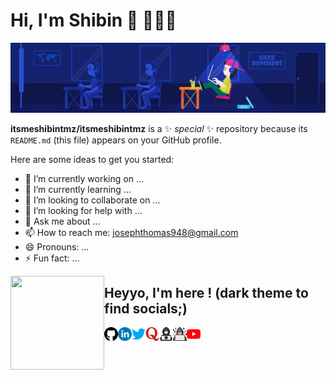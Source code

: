 # Hi, I'm Shibin 👋 👩🏾‍💻


<img src=https://github.com/itsmeshibintmz/itsmeshibintmz/blob/main/hack%20bencher.jpg alt="banner that says Shibin Thomas - Tech Enthusiastic, content creator and evolving alongside a cartoon illustration of Monica">

**itsmeshibintmz/itsmeshibintmz** is a ✨ _special_ ✨ repository because its `README.md` (this file) appears on your GitHub profile.

Here are some ideas to get you started:

- 🔭 I’m currently working on ...
- 🌱 I’m currently learning ...
- 👯 I’m looking to collaborate on ...
- 🤔 I’m looking for help with ...
- 💬 Ask me about ...
- 📫 How to reach me: josephthomas948@gmail.com
- 😄 Pronouns: ...
- ⚡ Fun fact: ...


<a href="https://github.com/sponsors/M0nica"><img align="left" width="150" height="150" src="https://github.com/M0nica/M0nica/blob/main/octomonica/m0nica-octocat-rotating.gif?raw=true"></a> 
## Heyyo, I'm here ! (dark theme to find socials;) 
<a href="https://github.com/itsmeshibintmz" target="_blank"><img align="left" alt="Shibin Thomas | Github" width="22px" src="https://github.com/itsmeshibintmz/itsmeshibintmz/blob/main/github.png" />
<a href="https://www.linkedin.com/in/shibin-thomas-343615206" target="_blank"><img align="left" alt="Shibin Thomas | LinkedIn" width="22px" src="https://github.com/itsmeshibintmz/itsmeshibintmz/blob/main/linkedin.png" />
<a href="https://twitter.com/itsmeshibintmz" target="_blank"><img align="left" alt="Shibin Thomas | Twitter" width="22px" src="https://github.com/itsmeshibintmz/itsmeshibintmz/blob/main/twitter.png" />
<a href="https://www.quora.com/profile/Shibin-Thomas-70" target="_blank"><img align="left" alt="Shibin Thomas | Twitter" width="22px" src="https://github.com/itsmeshibintmz/itsmeshibintmz/blob/main/quora.png" />
<a href="https://www.hackerrank.com/josephthomas948" target="_blank"><img align="left" alt="Shibin Thomas | Twitter" width="22px" src="https://github.com/itsmeshibintmz/itsmeshibintmz/blob/main/hackerrank.png" />
<a href="https://www.hackerearth.com/@josephthomas948" target="_blank"><img align="left" alt="Shibin Thomas | Twitter" width="22px" src="https://github.com/itsmeshibintmz/itsmeshibintmz/blob/main/hackerearth.png" />
<a href="https://www.youtube.com/channel/UCTm_fmEE-cRBjyqM_noDEZA" target="_blank"><img align="left" alt="Shibin Thomas | YouTube" width="22px" src="https://github.com/itsmeshibintmz/itsmeshibintmz/blob/main/youtube.png" />
